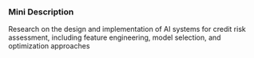 ### Mini Description

Research on the design and implementation of AI systems for credit risk assessment, including feature engineering, model selection, and optimization approaches
